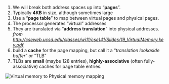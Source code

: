 1. We will break both address spaces up into “**pages**”.  
2. Typically **4KB** in size, although sometimes large 
3. Use a “**page table**” to map between virtual pages and physical pages. 
4. The processor generates “virtual” addresses 
5. They are translated via “**address translation**” into physical addresses. 
_from <http://cseweb.ucsd.edu/classes/wi11/cse141/Slides/19_VirtualMemory.key.pdf>_ 
6. build a **cache** for the page mapping, but call it a “_translation lookaside buffer_” or “TLB” 
7. TLBs are **small** (maybe 128 entries), **highly-associative** (often fully-associative) caches for page table entries.

![Virtual memory to Physical memory mapping](https://hiqq5q.by3302.livefilestore.com/y3mN3SOY6bgjZ0hcWQf4dTTTMQ9Z2E8Qy8IXJL_VOlQPQ1m9AYygxWyvNnU6SvH1dk2JPT3dlrzV9m96nDEIfSBaqhkPxZw-6C7IOgh9n3MJP9jAwE6zRA08MmvseFLJ8PFYrEbpk_nRlVFtw3VBjcBtWZRm1Ke8RIgd4XyQHcrWsE?width=615&height=424&cropmode=none)

